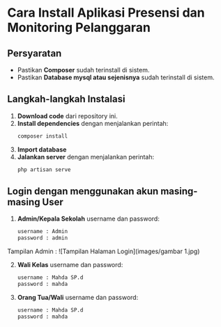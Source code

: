 # Cara Install Aplikasi Presensi dan Monitoring Pelanggaran

## Persyaratan
- Pastikan **Composer** sudah terinstall di sistem.
- Pastikan **Database mysql atau sejenisnya** sudah terinstall di sistem.

## Langkah-langkah Instalasi
1. **Download code** dari repository ini.
2. **Install dependencies** dengan menjalankan perintah:
   ```sh
   composer install
3. **Import database**
4. **Jalankan server** dengan menjalankan perintah:
   ```sh
   php artisan serve

## Login dengan menggunakan akun masing-masing User
1. **Admin/Kepala Sekolah** username dan password:
   ```sh
   username : Admin
   password : admin
   
Tampilan Admin :
 ![Tampilan Halaman Login](images/gambar 1.jpg)

2. **Wali Kelas** username dan password:
   ```sh
   username : Mahda SP.d
   password : mahda
   
3. **Orang Tua/Wali** username dan password:
   ```sh
   username : Mahda SP.d
   password : mahda





 
